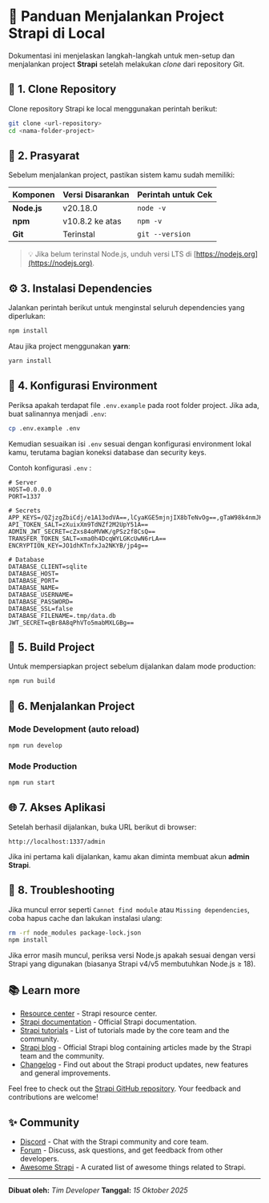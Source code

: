 # 🚀 Panduan Menjalankan Project Strapi di Local

Dokumentasi ini menjelaskan langkah-langkah untuk men-setup dan menjalankan project **Strapi** setelah melakukan _clone_ dari repository Git.

## 📁 1. Clone Repository

Clone repository Strapi ke local menggunakan perintah berikut:

```bash
git clone <url-repository>
cd <nama-folder-project>
```

## 🧩 2. Prasyarat

Sebelum menjalankan project, pastikan sistem kamu sudah memiliki:

| Komponen    | Versi Disarankan | Perintah untuk Cek |
| ----------- | ---------------- | ------------------ |
| **Node.js** | v20.18.0         | `node -v`          |
| **npm**     | v10.8.2 ke atas  | `npm -v`           |
| **Git**     | Terinstal        | `git --version`    |

> 💡 Jika belum terinstal Node.js, unduh versi LTS di [https://nodejs.org](https://nodejs.org).

## ⚙️ 3. Instalasi Dependencies

Jalankan perintah berikut untuk menginstal seluruh dependencies yang diperlukan:

```bash
npm install
```

Atau jika project menggunakan **yarn**:

```bash
yarn install
```

## 🔑 4. Konfigurasi Environment

Periksa apakah terdapat file `.env.example` pada root folder project.
Jika ada, buat salinannya menjadi `.env`:

```bash
cp .env.example .env
```

Kemudian sesuaikan isi `.env` sesuai dengan konfigurasi environment lokal kamu, terutama bagian koneksi database dan security keys.

Contoh konfigurasi `.env` :

```env
# Server
HOST=0.0.0.0
PORT=1337

# Secrets
APP_KEYS=/QZjzgZbiCdj/e1A13odVA==,lCyaKGE5mjnjIX8bTeNvOg==,gTaW98k4nmJKr5pUQyHekQ==,fdXxLpztSI/6gNnvYj+3Gw==
API_TOKEN_SALT=zXuixXm9TdNZf2M2UpY51A==
ADMIN_JWT_SECRET=cZxs84oMVWK/gPSz2f8CsQ==
TRANSFER_TOKEN_SALT=xma0h4DcqWYLGKcUwN6rLA==
ENCRYPTION_KEY=JO1dhKTnfxJa2NKYB/jp4g==

# Database
DATABASE_CLIENT=sqlite
DATABASE_HOST=
DATABASE_PORT=
DATABASE_NAME=
DATABASE_USERNAME=
DATABASE_PASSWORD=
DATABASE_SSL=false
DATABASE_FILENAME=.tmp/data.db
JWT_SECRET=qBr8A8qPhVTo5mabMXLGBg==
```

## 🧱 5. Build Project

Untuk mempersiapkan project sebelum dijalankan dalam mode production:

```bash
npm run build
```

## 🚀 6. Menjalankan Project

### Mode Development (auto reload)

```bash
npm run develop
```

### Mode Production

```bash
npm run start
```

## 🌐 7. Akses Aplikasi

Setelah berhasil dijalankan, buka URL berikut di browser:

```
http://localhost:1337/admin
```

Jika ini pertama kali dijalankan, kamu akan diminta membuat akun **admin Strapi**.

## 🧰 8. Troubleshooting

Jika muncul error seperti `Cannot find module` atau `Missing dependencies`, coba hapus cache dan lakukan instalasi ulang:

```bash
rm -rf node_modules package-lock.json
npm install
```

Jika error masih muncul, periksa versi Node.js apakah sesuai dengan versi Strapi yang digunakan (biasanya Strapi v4/v5 membutuhkan Node.js ≥ 18).

## 📚 Learn more

- [Resource center](https://strapi.io/resource-center) - Strapi resource center.
- [Strapi documentation](https://docs.strapi.io) - Official Strapi documentation.
- [Strapi tutorials](https://strapi.io/tutorials) - List of tutorials made by the core team and the community.
- [Strapi blog](https://strapi.io/blog) - Official Strapi blog containing articles made by the Strapi team and the community.
- [Changelog](https://strapi.io/changelog) - Find out about the Strapi product updates, new features and general improvements.

Feel free to check out the [Strapi GitHub repository](https://github.com/strapi/strapi).
Your feedback and contributions are welcome!

## ✨ Community

- [Discord](https://discord.strapi.io) - Chat with the Strapi community and core team.
- [Forum](https://forum.strapi.io/) - Discuss, ask questions, and get feedback from other developers.
- [Awesome Strapi](https://github.com/strapi/awesome-strapi) - A curated list of awesome things related to Strapi.

---

**Dibuat oleh:** _Tim Developer_
**Tanggal:** _15 Oktober 2025_
